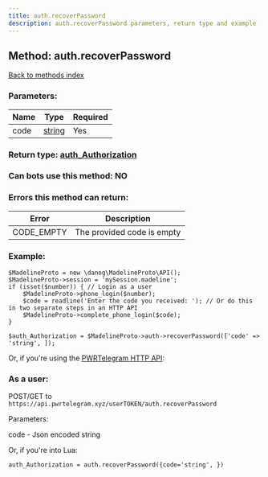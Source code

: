 ```yaml
---
title: auth.recoverPassword
description: auth.recoverPassword parameters, return type and example
---
```

## Method: auth.recoverPassword  
[Back to methods index](index.md)


### Parameters:

| Name     |    Type       | Required |
|----------|---------------|----------|
|code|[string](../types/string.md) | Yes|


### Return type: [auth\_Authorization](../types/auth_Authorization.md)

### Can bots use this method: **NO**


### Errors this method can return:

| Error    | Description   |
|----------|---------------|
|CODE_EMPTY|The provided code is empty|


### Example:


```
$MadelineProto = new \danog\MadelineProto\API();
$MadelineProto->session = 'mySession.madeline';
if (isset($number)) { // Login as a user
    $MadelineProto->phone_login($number);
    $code = readline('Enter the code you received: '); // Or do this in two separate steps in an HTTP API
    $MadelineProto->complete_phone_login($code);
}

$auth_Authorization = $MadelineProto->auth->recoverPassword(['code' => 'string', ]);
```

Or, if you're using the [PWRTelegram HTTP API](https://pwrtelegram.xyz):



### As a user:

POST/GET to `https://api.pwrtelegram.xyz/userTOKEN/auth.recoverPassword`

Parameters:

code - Json encoded string




Or, if you're into Lua:

```
auth_Authorization = auth.recoverPassword({code='string', })
```

